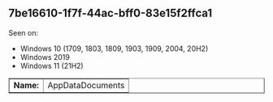 ## 7be16610-1f7f-44ac-bff0-83e15f2ffca1

Seen on:
* Windows 10 (1709, 1803, 1809, 1903, 1909, 2004, 20H2)
* Windows 2019
* Windows 11 (21H2)

<table border="1" class="docutils">
  <tbody>
    <tr>
      <td><b>Name:</b></td>
      <td>AppDataDocuments</td>
    </tr>
  </tbody>
</table>

